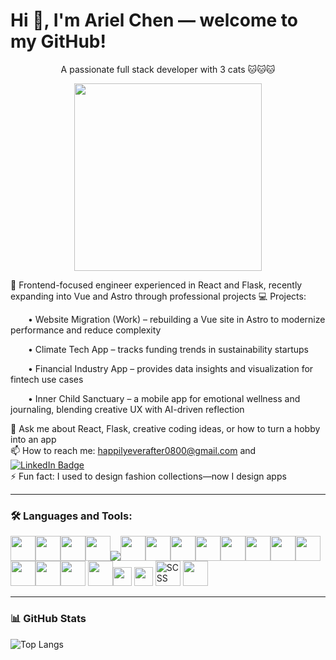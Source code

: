 # Hi 👋, I'm Ariel Chen — welcome to my GitHub!  

<div align="center">

A passionate full stack developer with 3 cats 🐱🐱🐱  

<img src="https://i.pinimg.com/originals/6c/90/28/6c90288d7e10d46d18895f17f420a92c.gif" width="300"/>

</div>

🌱 Frontend-focused engineer experienced in React and Flask, recently expanding into Vue and Astro through professional projects
💻 Projects:

  • Website Migration (Work) – rebuilding a Vue site in Astro to modernize performance and reduce complexity
  
  • Climate Tech App – tracks funding trends in sustainability startups
  
  • Financial Industry App – provides data insights and visualization for fintech use cases
  
  • Inner Child Sanctuary – a mobile app for emotional wellness and journaling, blending creative UX with AI-driven reflection

💬 Ask me about React, Flask, creative coding ideas, or how to turn a hobby into an app  
📫 How to reach me: happilyeverafter0800@gmail.com and <a href="https://www.linkedin.com/in/ariel-chen-se/" target="_blank">
  <img src="https://img.shields.io/badge/LinkedIn-blue?style=for-the-badge&logo=linkedin&logoColor=white" alt="LinkedIn Badge"/>
</a>  
⚡ Fun fact: I used to design fashion collections—now I design apps

---

### 🛠️ Languages and Tools:

<img src="https://cdn.jsdelivr.net/gh/devicons/devicon/icons/html5/html5-original.svg" width="40"/><img src="https://cdn.jsdelivr.net/gh/devicons/devicon/icons/css3/css3-original.svg" width="40"/><img src="https://cdn.jsdelivr.net/gh/devicons/devicon/icons/javascript/javascript-original.svg" width="40"/><img src="https://cdn.jsdelivr.net/gh/devicons/devicon/icons/react/react-original.svg" width="40"/><img src="https://img.shields.io/badge/React_Native-20232A?style=for-the-badge&logo=react&logoColor=61DAFB" /><img src="https://cdn.jsdelivr.net/gh/devicons/devicon/icons/python/python-original.svg" width="40"/><img src="https://cdn.jsdelivr.net/gh/devicons/devicon/icons/flask/flask-original.svg" width="40"/><img src="https://cdn.jsdelivr.net/gh/devicons/devicon/icons/git/git-original.svg" width="40"/><img src="https://cdn.jsdelivr.net/gh/devicons/devicon/icons/postgresql/postgresql-original.svg" width="40"/><img src="https://cdn.jsdelivr.net/gh/devicons/devicon/icons/vite/vite-original.svg" width="40"/><img src="https://cdn.jsdelivr.net/gh/devicons/devicon/icons/postman/postman-original.svg" width="40"/><img src="https://cdn.jsdelivr.net/gh/devicons/devicon/icons/photoshop/photoshop-plain.svg" width="40"/><img src="https://cdn.jsdelivr.net/gh/devicons/devicon/icons/linux/linux-original.svg" width="40"/><img src="https://cdn.jsdelivr.net/gh/devicons/devicon/icons/illustrator/illustrator-plain.svg" width="40"/><img src="https://cdn.jsdelivr.net/gh/devicons/devicon/icons/replit/replit-original.svg" width="40"/><img src="https://cdn.jsdelivr.net/gh/devicons/devicon/icons/tailwindcss/tailwindcss-original.svg" width="40"/>
<img src="https://cdn.jsdelivr.net/gh/devicons/devicon/icons/vscode/vscode-original.svg" width="40"/><img src="https://img.shields.io/badge/Expo-Mobile_App_Framework-black?style=for-the-badge&logo=expo&logoColor=white" height="30"/>
<img src="https://img.shields.io/badge/SCSS-CC6699?style=for-the-badge&logo=sass&logoColor=white" height="30"/>
<img src="https://cdn.jsdelivr.net/gh/devicons/devicon/icons/sass/sass-original.svg" width="40" title="SCSS"/>
<img src="https://cdn.jsdelivr.net/gh/devicons/devicon/icons/vuejs/vuejs-original.svg" width="40"/> <!-- Vue -->


---

### 📊 GitHub Stats

![Top Langs](https://github-readme-stats.vercel.app/api/top-langs/?username=HYC-code520&layout=compact&theme=radical)



